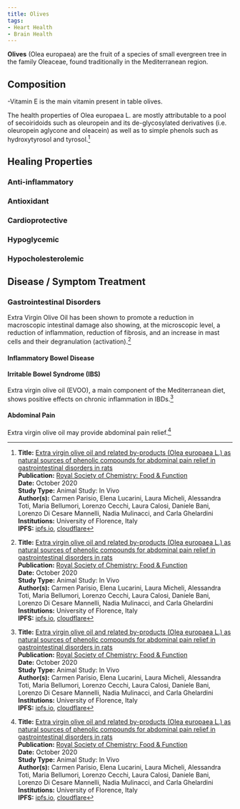 ```yaml
---
title: Olives
tags: 
- Heart Health
- Brain Health
---
```

**Olives** (Olea europaea) are the fruit of a species of small evergreen tree in the family Oleaceae, found traditionally in the Mediterranean region.

## Composition

-Vitamin E is the main vitamin present in table olives.

The health properties of Olea europaea L. are mostly attributable to a pool of secoiridoids such as oleuropein and its de-glycosylated derivatives (i.e. oleuropein aglycone and oleacein) as well as to simple phenols such as hydroxytyrosol and tyrosol.[^1]
    
## Healing Properties

### Anti-inflammatory

### Antioxidant

### Cardioprotective

### Hypoglycemic

### Hypocholesterolemic

## Disease / Symptom Treatment

### Gastrointestinal Disorders

Extra Virgin Olive Oil has been shown to promote a reduction in macroscopic intestinal damage also showing, at the microscopic level, a reduction of inflammation, reduction of fibrosis, and an increase in mast cells and their degranulation (activation).[^1]

#### Inflammatory Bowel Disease

#### Irritable Bowel Syndrome (IBS)

Extra virgin olive oil (EVOO), a main component of the Mediterranean diet, shows positive effects on chronic inflammation in IBDs.[^1]

#### Abdominal Pain

Extra virgin olive oil may provide abdominal pain relief.[^1]

[^1]: **Title:** [Extra virgin olive oil and related by-products (Olea europaea L.) as natural sources of phenolic compounds for abdominal pain relief in gastrointestinal disorders in rats](https://doi.org/10.1039/D0FO02293D)<br>
**Publication:** [Royal Society of Chemistry: Food & Function](https://pubs.rsc.org/--/journals/journal/fo)<br>
**Date:** October 2020<br>
**Study Type:** Animal Study: In Vivo<br>
**Author(s):** Carmen Parisio, Elena Lucarini, Laura Micheli, Alessandra Toti, Maria Bellumori, Lorenzo Cecchi, Laura Calosi, Daniele Bani, Lorenzo Di Cesare Mannelli, Nadia Mulinacci, and Carla Ghelardini<br>
**Institutions:** University of Florence, Italy<br>
**IPFS:** [ipfs.io](https://ipfs.io/ipfs/QmYszTFqAAX1KHfwSquzP3KtPuaXV4Lv2i3C3NDi8kohva), [cloudflare](https://cloudflare-ipfs.com/ipfs/QmYszTFqAAX1KHfwSquzP3KtPuaXV4Lv2i3C3NDi8kohva)

[^2]: **Title:** [Table olives and health: a review](https://www.cambridge.org/core/services/aop-cambridge-core/content/view/A1598E4986C34D96878EAAB8388BBC1B/S2048679020000506a.pdf/table-olives-and-health-a-review.pdf)<br>
**Publication:** [Cambridge University Press: Journal of Nutritional Science](https://www.cambridge.org/core/product/06886E3E62B3B8411494358707B5AB8B)<br>
**Date:** December 2020<br>
**Study Type:** Human Studies: In Vitro & In Vivo<br>
**Author(s):** Janete Rocha, Nuno Borges, and Olívia Pinho<br>
**Institutions:** Universidade do Porto, Porto, Portugal<br>
**IPFS:** [ipfs.io](https://ipfs.io/ipfs/Qmaw4Pi6uLLz7DNp2crgPVnNeHif5dft15URALBBWqNTwS), [cloudflare](https://cloudflare-ipfs.com/ipfs/Qmaw4Pi6uLLz7DNp2crgPVnNeHif5dft15URALBBWqNTwS)

[^3]: **Title:** []()<br>
**Publication:** []()<br>
**Date:** <br>
**Study Type:** Animal Study, Commentary, Human Study: In Vitro - In Vivo - In Silico, Human: Case Report, Meta Analysis, Review<br>
**Author(s):** <br>
**Institutions:** <br>
**IPFS:** [ipfs.io](https://ipfs.io/ipfs/), [cloudflare](https://cloudflare-ipfs.com/ipfs/)